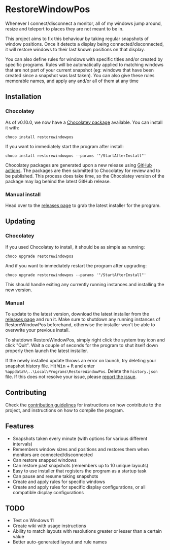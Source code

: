 # RestoreWindowPos

Whenever I connect/disconnect a monitor, all of my windows jump around, resize and teleport to places they are not meant to be in.

This project aims to fix this behaviour by taking regular snapshots of window positions. Once it detects a display being connected/disconnected, it will restore windows to their last known positions on that display.

You can also define rules for windows with specific titles and/or created by specific programs. Rules will be automatically applied to matching windows that are not part of your current snapshot (eg: windows that have been created since a snapshot was last taken).
You can also give these rules memorable names, and apply any and/or all of them at any time

## Installation

### Chocolatey

As of v0.10.0, we now have a [Chocolatey package](https://community.chocolatey.org/packages/restorewindowpos/) available. You can install it with:
```
choco install restorewindowpos
```
If you want to immediately start the program after install:
```
choco install restorewindowpos --params '"/StartAfterInstall"'
```
Chocolatey packages are generated upon a new release using [GitHub actions](https://github.com/Crozzers/RestoreWindowPos/actions). The packages are then submitted to Chocolatey for review and to be published. This process does take time, so the Chocolatey version of the package may lag behind the latest GitHub release.

### Manual install

Head over to the [releases page](https://github.com/Crozzers/RestoreWindowPos/releases) to grab the latest installer
for the program.

## Updating

### Chocolatey

If you used Chocolatey to install, it should be as simple as running:
```
choco upgrade restorewindowpos
```
And if you want to immediately restart the program after upgrading:
```
choco upgrade restorewindowpos --params '"/StartAfterInstall"'
```
This should handle exiting any currently running instances and installing the new version.

### Manual

To update to the latest version, download the latest installer from the [releases page](https://github.com/Crozzers/RestoreWindowPos/releases) and run it. Make sure to shutdown any running instances of RestoreWindowPos beforehand, otherwise the installer won't be able to overwrite your previous install.

To shutdown RestoreWindowPos, simply right click the system tray icon and click "Quit". Wait a couple of seconds for the program to shut itself down properly then launch the latest installer.

If the newly installed update throws an error on launch, try deleting your snapshot history file.
Hit <kbd>Win</kbd> + <kbd>R</kbd> and enter `%appdata%\..\Local\Programs\RestoreWindowPos`. Delete the `history.json` file.
If this does not resolve your issue, please [report the issue](https://github.com/Crozzers/RestoreWindowPos/issues).

## Contributing

Check the [contribution guidelines](CONTRIBUTING.md) for instructions on how contribute to the project, and instructions on how to compile the program.

## Features

* Snapshots taken every minute (with options for various different intervals)
* Remembers window sizes and positions and restores them when monitors are connected/disconnected
* Can restore snapped windows
* Can restore past snapshots (remembers up to 10 unique layouts)
* Easy to use installer that registers the program as a startup task
* Can pause and resume taking snapshots
* Create and apply rules for specific windows
* Create and apply rules for specific display configurations, or all compatible display configurations

## TODO

* Test on Windows 11
* Create wiki with usage instructions
* Ability to match layouts with resolutions greater or lesser than a certain value
* Better auto-generated layout and rule names
